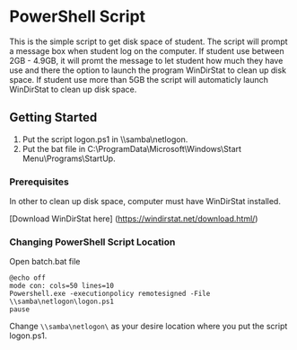 # PowerShell Script

This is the simple script to get disk space of student. The script will prompt a message box when student log on the computer. If student use between 2GB - 4.9GB, it will promt the message to let student how much they have use and there the option to launch the program WinDirStat to clean up disk space. If student use more than 5GB the script will automaticly launch WinDirStat to clean up disk space.

## Getting Started

1. Put the script logon.ps1 in \\\samba\netlogon.
2. Put the bat file in C:\ProgramData\Microsoft\Windows\Start Menu\Programs\StartUp.


### Prerequisites

In other to clean up disk space, computer must have WinDirStat installed.

[Download WinDirStat here] (https://windirstat.net/download.html/)


### Changing PowerShell Script Location

Open batch.bat file

```
@echo off
mode con: cols=50 lines=10
Powershell.exe -executionpolicy remotesigned -File  \\samba\netlogon\logon.ps1
pause
```
Change ```\\samba\netlogon\``` as your desire location where you put the script logon.ps1.